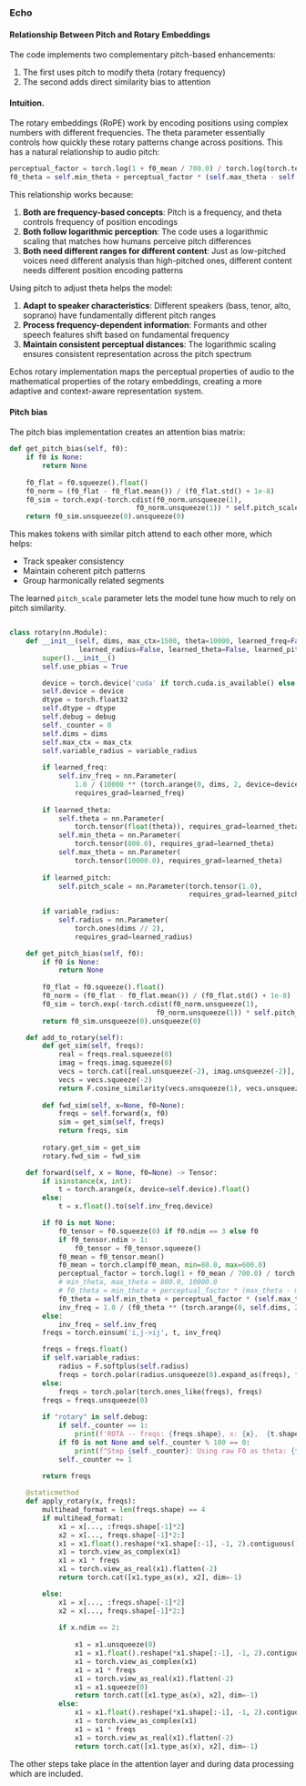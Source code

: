 ### Echo

#### Relationship Between Pitch and Rotary Embeddings
The code implements two complementary pitch-based enhancements:

1. The first uses pitch to modify theta (rotary frequency)
2. The second adds direct similarity bias to attention

#### Intuition.

The rotary embeddings (RoPE) work by encoding positions using complex numbers with different frequencies. The theta parameter essentially controls how quickly these rotary patterns change across positions. This has a natural relationship to audio pitch:

```python
perceptual_factor = torch.log(1 + f0_mean / 700.0) / torch.log(torch.tensor(1 + 300.0 / 700.0))
f0_theta = self.min_theta + perceptual_factor * (self.max_theta - self.min_theta)
```

This relationship works because:

1. **Both are frequency-based concepts**: Pitch is a frequency, and theta controls frequency of position encodings
2. **Both follow logarithmic perception**: The code uses a logarithmic scaling that matches how humans perceive pitch differences
3. **Both need different ranges for different content**: Just as low-pitched voices need different analysis than high-pitched ones, different content needs different position encoding patterns

Using pitch to adjust theta helps the model:

1. **Adapt to speaker characteristics**: Different speakers (bass, tenor, alto, soprano) have fundamentally different pitch ranges
2. **Process frequency-dependent information**: Formants and other speech features shift based on fundamental frequency
3. **Maintain consistent perceptual distances**: The logarithmic scaling ensures consistent representation across the pitch spectrum

Echos rotary implementation maps the perceptual properties of audio to the mathematical properties of the rotary embeddings, creating a more adaptive and context-aware representation system.

#### Pitch bias

The pitch bias implementation creates an attention bias matrix:

```python
def get_pitch_bias(self, f0):
    if f0 is None:
        return None
        
    f0_flat = f0.squeeze().float()
    f0_norm = (f0_flat - f0_flat.mean()) / (f0_flat.std() + 1e-8)
    f0_sim = torch.exp(-torch.cdist(f0_norm.unsqueeze(1), 
                               f0_norm.unsqueeze(1)) * self.pitch_scale)
    return f0_sim.unsqueeze(0).unsqueeze(0)
```

This makes tokens with similar pitch attend to each other more, which helps:

- Track speaker consistency
- Maintain coherent pitch patterns
- Group harmonically related segments

The learned `pitch_scale` parameter lets the model tune how much to rely on pitch similarity.

```python

class rotary(nn.Module):
    def __init__(self, dims, max_ctx=1500, theta=10000, learned_freq=False, variable_radius=False,
                 learned_radius=False, learned_theta=False, learned_pitch=False, debug: List[str] = []):
        super().__init__()
        self.use_pbias = True 

        device = torch.device('cuda' if torch.cuda.is_available() else 'cpu')
        self.device = device
        dtype = torch.float32 
        self.dtype = dtype
        self.debug = debug
        self._counter = 0
        self.dims = dims
        self.max_ctx = max_ctx
        self.variable_radius = variable_radius
        
        if learned_freq:
            self.inv_freq = nn.Parameter(
                1.0 / (10000 ** (torch.arange(0, dims, 2, device=device, dtype=dtype) / dims)),
                requires_grad=learned_freq)
        
        if learned_theta:
            self.theta = nn.Parameter(
                torch.tensor(float(theta)), requires_grad=learned_theta)
            self.min_theta = nn.Parameter(
                torch.tensor(800.0), requires_grad=learned_theta)
            self.max_theta = nn.Parameter(
                torch.tensor(10000.0), requires_grad=learned_theta)
        
        if learned_pitch:
            self.pitch_scale = nn.Parameter(torch.tensor(1.0), 
                                            requires_grad=learned_pitch)
    
        if variable_radius:
            self.radius = nn.Parameter(
                torch.ones(dims // 2),
                requires_grad=learned_radius)

    def get_pitch_bias(self, f0):
        if f0 is None:
            return None
            
        f0_flat = f0.squeeze().float()
        f0_norm = (f0_flat - f0_flat.mean()) / (f0_flat.std() + 1e-8)
        f0_sim = torch.exp(-torch.cdist(f0_norm.unsqueeze(1), 
                                    f0_norm.unsqueeze(1)) * self.pitch_scale)
        return f0_sim.unsqueeze(0).unsqueeze(0)

    def add_to_rotary(self):
        def get_sim(self, freqs):
            real = freqs.real.squeeze(0)
            imag = freqs.imag.squeeze(0)
            vecs = torch.cat([real.unsqueeze(-2), imag.unsqueeze(-2)], dim=-1)
            vecs = vecs.squeeze(-2)
            return F.cosine_similarity(vecs.unsqueeze(1), vecs.unsqueeze(0), dim=-1)
            
        def fwd_sim(self, x=None, f0=None):
            freqs = self.forward(x, f0)
            sim = get_sim(self, freqs)
            return freqs, sim
            
        rotary.get_sim = get_sim
        rotary.fwd_sim = fwd_sim

    def forward(self, x = None, f0=None) -> Tensor:
        if isinstance(x, int):
            t = torch.arange(x, device=self.device).float()
        else:
            t = x.float().to(self.inv_freq.device)

        if f0 is not None:
            f0_tensor = f0.squeeze(0) if f0.ndim == 3 else f0
            if f0_tensor.ndim > 1:
                f0_tensor = f0_tensor.squeeze()
            f0_mean = f0_tensor.mean()
            f0_mean = torch.clamp(f0_mean, min=80.0, max=600.0)
            perceptual_factor = torch.log(1 + f0_mean / 700.0) / torch.log(torch.tensor(1 + 300.0 / 700.0))
            # min_theta, max_theta = 800.0, 10000.0
            # f0_theta = min_theta + perceptual_factor * (max_theta - min_theta)
            f0_theta = self.min_theta + perceptual_factor * (self.max_theta - self.min_theta)
            inv_freq = 1.0 / (f0_theta ** (torch.arange(0, self.dims, 2, device=self.device) / self.dims))
        else:
            inv_freq = self.inv_freq
        freqs = torch.einsum('i,j->ij', t, inv_freq)

        freqs = freqs.float()
        if self.variable_radius:
            radius = F.softplus(self.radius)
            freqs = torch.polar(radius.unsqueeze(0).expand_as(freqs), freqs)
        else:
            freqs = torch.polar(torch.ones_like(freqs), freqs)
        freqs = freqs.unsqueeze(0)
        
        if "rotary" in self.debug:
            if self._counter == 1:
                print(f'ROTA -- freqs: {freqs.shape}, x: {x},  {t.shape if x is not None else None}', freqs.shape, t.shape)
            if f0 is not None and self._counter % 100 == 0:
                print(f"Step {self._counter}: Using raw F0 as theta: {f0_theta:.2f} Hz")
            self._counter += 1
            
        return freqs

    @staticmethod
    def apply_rotary(x, freqs):
        multihead_format = len(freqs.shape) == 4
        if multihead_format:
            x1 = x[..., :freqs.shape[-1]*2]
            x2 = x[..., freqs.shape[-1]*2:]
            x1 = x1.float().reshape(*x1.shape[:-1], -1, 2).contiguous()
            x1 = torch.view_as_complex(x1)
            x1 = x1 * freqs
            x1 = torch.view_as_real(x1).flatten(-2)
            return torch.cat([x1.type_as(x), x2], dim=-1)

        else:
            x1 = x[..., :freqs.shape[-1]*2]
            x2 = x[..., freqs.shape[-1]*2:]
            
            if x.ndim == 2:  
  
                x1 = x1.unsqueeze(0)
                x1 = x1.float().reshape(*x1.shape[:-1], -1, 2).contiguous()
                x1 = torch.view_as_complex(x1)
                x1 = x1 * freqs
                x1 = torch.view_as_real(x1).flatten(-2)
                x1 = x1.squeeze(0)  
                return torch.cat([x1.type_as(x), x2], dim=-1)
            else:  
                x1 = x1.float().reshape(*x1.shape[:-1], -1, 2).contiguous()
                x1 = torch.view_as_complex(x1)
                x1 = x1 * freqs
                x1 = torch.view_as_real(x1).flatten(-2)
                return torch.cat([x1.type_as(x), x2], dim=-1)
```

The other steps take place in the attention layer and during data processing which are included.
